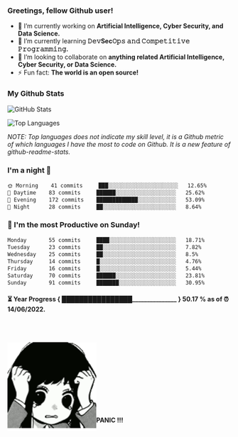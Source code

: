 ### Greetings, fellow Github user!

- 🔭 I’m currently working on **Artificial Intelligence, Cyber Security, and Data Science.**
- 🌱 I’m currently learning **𝙳𝚎𝚟Sec𝙾𝚙𝚜 𝚊𝚗𝚍 𝙲𝚘𝚖𝚙𝚎𝚝𝚒𝚝𝚒𝚟𝚎 𝙿𝚛𝚘𝚐𝚛𝚊𝚖𝚖𝚒𝚗𝚐.**
- 👯 I’m looking to collaborate on **anything related Artificial Intelligence, Cyber Security, or Data Science.**
- ⚡ Fun fact: **The world is an open source!**

### My Github Stats

![GitHub Stats](https://github-readme-stats.vercel.app/api?username=Sitiaro&theme=radical)

![Top Languages](https://github-readme-stats.vercel.app/api/top-langs/?username=SITIARO&show_icons=true&theme=radical)

*NOTE: Top languages does not indicate my skill level, it is a Github metric of which languages I have the most to code on Github. It is a new feature of github-readme-stats.*

### I'm a night 🦉
```
🌞 Morning    41 commits     ███░░░░░░░░░░░░░░░░░░░░░░   12.65% 
🌆 Daytime    83 commits     ██████░░░░░░░░░░░░░░░░░░░   25.62% 
🌃 Evening    172 commits    █████████████░░░░░░░░░░░░   53.09% 
🌙 Night      28 commits     ██░░░░░░░░░░░░░░░░░░░░░░░   8.64%
```
### 📅 I'm the most Productive on Sunday!
```
Monday       55 commits     ████░░░░░░░░░░░░░░░░░░░░░   18.71% 
Tuesday      23 commits     ██░░░░░░░░░░░░░░░░░░░░░░░   7.82% 
Wednesday    25 commits     ██░░░░░░░░░░░░░░░░░░░░░░░   8.5% 
Thursday     14 commits     █░░░░░░░░░░░░░░░░░░░░░░░░   4.76% 
Friday       16 commits     █░░░░░░░░░░░░░░░░░░░░░░░░   5.44% 
Saturday     70 commits     ██████░░░░░░░░░░░░░░░░░░░   23.81% 
Sunday       91 commits     ███████░░░░░░░░░░░░░░░░░░   30.95%
```

#### ⏳ Year Progress { ████████████████_______________ } 50.17 % as of ⏰ 14/06/2022. ####
<br>
<br>
<p><img align='left' src='https://github.com/Sitiaro/Sitiaro/blob/main/tenor.gif' width='200' height = '200' /></p>
<br>
<br>
<br>
<br>
<br>
<br>
<br>
<br>
<br>
<p align='left'><b>PANIC !!!</b></p>
